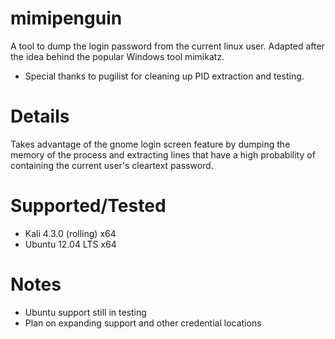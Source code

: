# mimipenguin
A tool to dump the login password from the current linux user. Adapted after the idea behind the popular Windows tool mimikatz. 
* Special thanks to pugilist for cleaning up PID extraction and testing.

# Details
Takes advantage of the gnome login screen feature by dumping the memory of the process and extracting lines that have a high probability of containing the current user's cleartext password.

# Supported/Tested
* Kali 4.3.0 (rolling) x64
* Ubuntu 12.04 LTS x64

# Notes
* Ubuntu support still in testing
* Plan on expanding support and other credential locations

